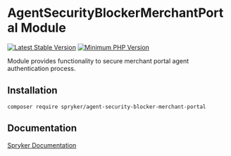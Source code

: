 # AgentSecurityBlockerMerchantPortal Module
[![Latest Stable Version](https://poser.pugx.org/spryker/agent-security-blocker-merchant-portal/v/stable.svg)](https://packagist.org/packages/spryker/agent-security-blocker-merchant-portal)
[![Minimum PHP Version](https://img.shields.io/badge/php-%3E%3D%208.2-8892BF.svg)](https://php.net/)

Module provides functionality to secure merchant portal agent authentication process.

## Installation

```
composer require spryker/agent-security-blocker-merchant-portal
```

## Documentation

[Spryker Documentation](https://docs.spryker.com)
